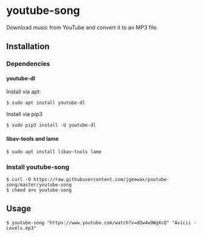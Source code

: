 # youtube-song

Download music from YouTube
and convert it to an MP3 file.

## Installation

### Dependencies

#### youtube-dl

Install via apt:

```
$ sudo apt install youtube-dl
```

Install via pip3

```
$ sudo pip3 install -U youtube-dl
```

#### libav-tools and lame

```
$ sudo apt install libav-tools lame
```

### Install youtube-song

```
$ curl -O https://raw.githubusercontent.com/jgeewax/youtube-song/master/youtube-song
$ chmod a+x youtube-song
```

## Usage

```
$ youtube-song "https://www.youtube.com/watch?v=dQw4w9WgXcQ" "Avicii - Levels.mp3"
```
